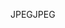 <span data-ttu-id="1c82d-101">JPEG</span><span class="sxs-lookup"><span data-stu-id="1c82d-101">JPEG</span></span>